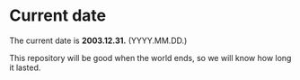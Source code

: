# Current date

The current date is **2003.12.31.** (YYYY.MM.DD.)

This repository will be good when the world ends, so we will know how long it lasted.